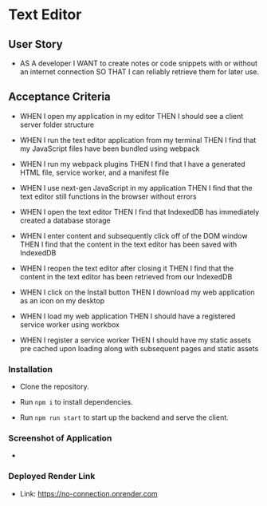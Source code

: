 # Text Editor 

## User Story

* AS A developer I WANT to create notes or code snippets with or without an internet connection SO THAT I can reliably retrieve them for later use.

## Acceptance Criteria

* WHEN I open my application in my editor THEN I should see a client server folder structure

* WHEN I run the text editor application from my terminal THEN I find that my JavaScript files have been bundled using webpack

* WHEN I run my webpack plugins THEN I find that I have a generated HTML file, service worker, and a manifest file

* WHEN I use next-gen JavaScript in my application THEN I find that the text editor still functions in the browser without errors

* WHEN I open the text editor THEN I find that IndexedDB has immediately created a database storage

* WHEN I enter content and subsequently click off of the DOM window THEN I find that the content in the text editor has been saved with IndexedDB

* WHEN I reopen the text editor after closing it THEN I find that the content in the text editor has been retrieved from our IndexedDB

* WHEN I click on the Install button THEN I download my web application as an icon on my desktop

* WHEN I load my web application THEN I should have a registered service worker using workbox

* WHEN I register a service worker THEN I should have my static assets pre cached upon loading along with subsequent pages and static assets

### Installation

* Clone the repository.

* Run `npm i` to install dependencies.

* Run `npm run start` to start up the backend and serve the client.

### Screenshot of Application

* 

### Deployed Render Link

* Link: https://no-connection.onrender.com